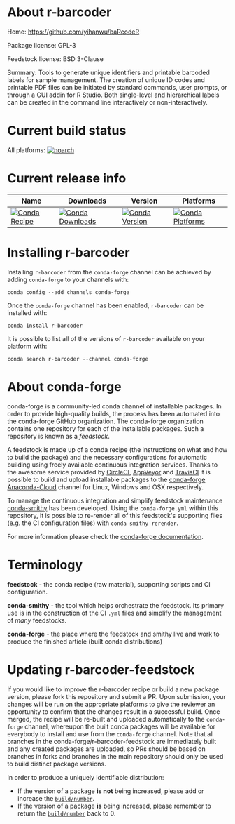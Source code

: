 About r-barcoder
================

Home: https://github.com/yihanwu/baRcodeR

Package license: GPL-3

Feedstock license: BSD 3-Clause

Summary: Tools to generate unique identifiers and printable barcoded labels for sample management.  The creation of unique ID codes and printable PDF files can be initiated by standard commands,  user prompts, or through a GUI addin for R Studio. Both single-level and hierarchical labels can  be created in the command line interactively or non-interactively. 



Current build status
====================

All platforms:
[![noarch](https://img.shields.io/circleci/project/github/conda-forge/r-barcoder-feedstock/master.svg?label=noarch)](https://circleci.com/gh/conda-forge/r-barcoder-feedstock)

Current release info
====================

| Name | Downloads | Version | Platforms |
| --- | --- | --- | --- |
| [![Conda Recipe](https://img.shields.io/badge/recipe-r--barcoder-green.svg)](https://anaconda.org/conda-forge/r-barcoder) | [![Conda Downloads](https://img.shields.io/conda/dn/conda-forge/r-barcoder.svg)](https://anaconda.org/conda-forge/r-barcoder) | [![Conda Version](https://img.shields.io/conda/vn/conda-forge/r-barcoder.svg)](https://anaconda.org/conda-forge/r-barcoder) | [![Conda Platforms](https://img.shields.io/conda/pn/conda-forge/r-barcoder.svg)](https://anaconda.org/conda-forge/r-barcoder) |

Installing r-barcoder
=====================

Installing `r-barcoder` from the `conda-forge` channel can be achieved by adding `conda-forge` to your channels with:

```
conda config --add channels conda-forge
```

Once the `conda-forge` channel has been enabled, `r-barcoder` can be installed with:

```
conda install r-barcoder
```

It is possible to list all of the versions of `r-barcoder` available on your platform with:

```
conda search r-barcoder --channel conda-forge
```


About conda-forge
=================

conda-forge is a community-led conda channel of installable packages.
In order to provide high-quality builds, the process has been automated into the
conda-forge GitHub organization. The conda-forge organization contains one repository
for each of the installable packages. Such a repository is known as a *feedstock*.

A feedstock is made up of a conda recipe (the instructions on what and how to build
the package) and the necessary configurations for automatic building using freely
available continuous integration services. Thanks to the awesome service provided by
[CircleCI](https://circleci.com/), [AppVeyor](https://www.appveyor.com/)
and [TravisCI](https://travis-ci.org/) it is possible to build and upload installable
packages to the [conda-forge](https://anaconda.org/conda-forge)
[Anaconda-Cloud](https://anaconda.org/) channel for Linux, Windows and OSX respectively.

To manage the continuous integration and simplify feedstock maintenance
[conda-smithy](https://github.com/conda-forge/conda-smithy) has been developed.
Using the ``conda-forge.yml`` within this repository, it is possible to re-render all of
this feedstock's supporting files (e.g. the CI configuration files) with ``conda smithy rerender``.

For more information please check the [conda-forge documentation](https://conda-forge.org/docs/).

Terminology
===========

**feedstock** - the conda recipe (raw material), supporting scripts and CI configuration.

**conda-smithy** - the tool which helps orchestrate the feedstock.
                   Its primary use is in the construction of the CI ``.yml`` files
                   and simplify the management of *many* feedstocks.

**conda-forge** - the place where the feedstock and smithy live and work to
                  produce the finished article (built conda distributions)


Updating r-barcoder-feedstock
=============================

If you would like to improve the r-barcoder recipe or build a new
package version, please fork this repository and submit a PR. Upon submission,
your changes will be run on the appropriate platforms to give the reviewer an
opportunity to confirm that the changes result in a successful build. Once
merged, the recipe will be re-built and uploaded automatically to the
`conda-forge` channel, whereupon the built conda packages will be available for
everybody to install and use from the `conda-forge` channel.
Note that all branches in the conda-forge/r-barcoder-feedstock are
immediately built and any created packages are uploaded, so PRs should be based
on branches in forks and branches in the main repository should only be used to
build distinct package versions.

In order to produce a uniquely identifiable distribution:
 * If the version of a package **is not** being increased, please add or increase
   the [``build/number``](https://conda.io/docs/user-guide/tasks/build-packages/define-metadata.html#build-number-and-string).
 * If the version of a package **is** being increased, please remember to return
   the [``build/number``](https://conda.io/docs/user-guide/tasks/build-packages/define-metadata.html#build-number-and-string)
   back to 0.

